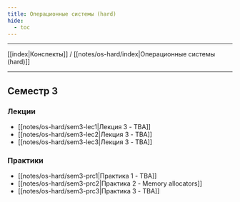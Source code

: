 ```yaml
---
title: Операционные системы (hard)
hide: 
  - toc
---
```

---

[[index|Конспекты]] / [[notes/os-hard/index|Операционные системы (hard)]]

--- 

## Семестр 3
### Лекции
- [[notes/os-hard/sem3-lec1|Лекция 3 - TBA]]
- [[notes/os-hard/sem3-lec2|Лекция 3 - TBA]]
- [[notes/os-hard/sem3-lec3|Лекция 3 - TBA]]
### Практики
- [[notes/os-hard/sem3-prc1|Практика 1 - TBA]]
- [[notes/os-hard/sem3-prc2|Практика 2 - Memory allocators]]
- [[notes/os-hard/sem3-prc3|Практика 3 - TBA]]